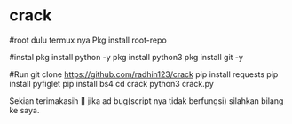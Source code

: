 # crack

#root dulu termux nya
Pkg install root-repo

#instal
pkg install python -y
pkg install python3
pkg install git -y

#Run
git clone https://github.com/radhin123/crack
pip install requests
pip install pyfiglet
pip install bs4
cd crack
python3 crack.py

Sekian terimakasih 🙏 jika ad bug(script nya tidak berfungsi) silahkan bilang ke saya.
